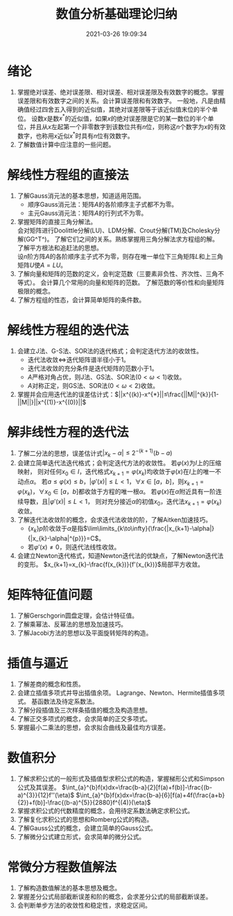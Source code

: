 ﻿---
title: 数值分析基础理论归纳
date: 2021-03-26 19:09:34
summary: 本文归纳数值分析基础理论。
mathjax: true
tags:
- 数值分析
categories:
- 计算机科学的数学基础
---

# 绪论

1. 掌握绝对误差、绝对误差限、相对误差、相对误差限及有效数字的概念。掌握误差限和有效数字之间的关系。会计算误差限和有效数字。
一般地，凡是由精确值经过四舍五入得到的近似值，其绝对误差限等于该近似值末位的半个单位。
设数$x$是数$x^{*}$的近似值，如果$x$的绝对误差限是它的某一数位的半个单位，并且从$x$左起第一个非零数字到该数位共有$n$位，则称这$n$个数字为$x$的有效数字，也称用$x$近似$x^{*}$时具有$n$位有效数字。
2. 了解数值计算中应注意的一些问题。

# 解线性方程组的直接法

1. 了解Gauss消元法的基本思想，知道适用范围。
    - 顺序Gauss消元法：矩阵$A$的各阶顺序主子式都不为零。
    - 主元Gauss消元法：矩阵$A$的行列式不为零。
2. 掌握矩阵的直接三角分解法。  
会对矩阵进行Doolittle分解(LU)、LDM分解、Crout分解\(TM\)及Cholesky分解(GG^T^)。
了解它们之间的关系。熟练掌握用三角分解法求方程组的解。
了解平方根法和追赶法的思想。    
设$n$阶方阵$A$的各阶顺序主子式不为零，则存在唯一单位下三角矩阵$L$和上三角矩阵$U$使$A=LU$。
3. 了解向量和矩阵的范数的定义，会判定范数（三要素非负性、齐次性、三角不等式）。
会计算几个常用的向量和矩阵的范数。
了解范数的等价性和向量矩阵极限的概念。
4. 了解方程组的性态，会计算简单矩阵的条件数。

# 解线性方程组的迭代法

1. 会建立J法、G-S法、SOR法的迭代格式；会判定迭代方法的收敛性。
    - 迭代法收敛$\Leftrightarrow$迭代矩阵谱半径小于$1$。
    - 迭代法收敛的充分条件是迭代矩阵的范数小于$1$。
    - $A$严格对角占优，则J法、GS法、SOR法($0<\omega<1$)收敛。
    - $A$对称正定，则GS法、SOR法($0<\omega<2$)收敛。
2. 掌握并会应用迭代法的误差估计式：$||x^{(k)}-x^{*}||≤\frac{||M||^{k}}{1-||M||}||x^{(1)}-x^{(0)}||$

# 解非线性方程的迭代法

1. 了解二分法的思想，误差估计式$|x_{k}-\alpha|≤2^{-(k+1)}(b-a)$
2. 会建立简单迭代法迭代格式；会判定迭代方法的收敛性。
若$\varphi(x)$为$I$上的压缩映射， 则对任何$x_{0}\in{I}$，迭代格式$x_{k+1}=\varphi(x_{k})$均收敛于$\varphi(x)$在$I$上的唯一不动点$\alpha$。
若$a≤\varphi(x)≤b$，$|\varphi'(x)|≤ L<1$，$∀x\in[a，b]$，则$x_{k+1}=\varphi(x_{k})$，$∀x_{0}\in[a，b]$都收敛于方程的唯一根$\alpha$。
若$\varphi(x)$在$\alpha$附近具有一阶连续导数，且$|\varphi'(x)|≤ L<1$， 则对充分接近$\alpha$的初值$x_{0}$，迭代法$x_{k+1}=\varphi(x_{k})$收敛。
3. 了解迭代法收敛阶的概念，会求迭代法收敛的阶，了解Aitken加速技巧。
    - $\{x_{k}\}$$p$阶收敛于$\alpha$是指$\lim\limits_{k\to\infty}{\frac{|x_{k+1}-\alpha|}{|x_{k}-\alpha|^{p}}}=C$。
    - 若$\varphi'(x)≠0$，则迭代法线性收敛。
4. 会建立Newton迭代格式，知道Newton迭代法的优缺点，了解Newton迭代法的变形。
$x_{k+1}=x_{k}-\frac{f(x_{k})}{f'(x_{k})}$局部平方收敛。

# 矩阵特征值问题

1. 了解Gerschgorin圆盘定理，会估计特征值。
2. 了解乘幂法、反幂法的思想及加速技巧。
3. 了解Jacobi方法的思想以及平面旋转矩阵的构造。

# 插值与逼近

1. 了解差商的概念和性质。
2. 会建立插值多项式并导出插值余项。
Lagrange、Newton、Hermite插值多项式。
基函数法及待定系数法。
3. 了解分段插值及三次样条插值的概念及构造思想。
4. 了解正交多项式的概念，会求简单的正交多项式。
5. 掌握最小二乘法的思想，会求拟合曲线及最佳均方误差。

# 数值积分

1. 了解求积公式的一般形式及插值型求积公式的构造，掌握梯形公式和Simpson公式及其误差。
$\int_{a}^{b}f(x)dx=\frac{b-a}{2}[f(a)+f(b)]-\frac{(b-a)^{3}}{12}f''(\eta)$
$\int_{a}^{b}f(x)dx=\frac{b-a}{6}[f(a)+4f(\frac{a+b}{2})+f(b)]-\frac{(b-a)^{5}}{2880}f^{(4)}(\eta)$
2. 掌握求积公式的代数精度的概念，会用待定系数法确定求积公式。
3. 了解复化求积公式的思想和Romberg公式的构造。
4. 了解Gauss公式的概念，会建立简单的Gauss公式。
5. 了解微分公式建立形式，会求简单的微分公式。

# 常微分方程数值解法

1. 了解构造数值解法的基本思想及概念。
2. 掌握差分公式局部截断误差和阶的概念，会求差分公式的局部截断误差。
3. 会判断单步方法的收敛性和稳定性，求稳定区间。
